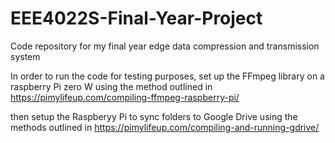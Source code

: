 # EEE4022S-Final-Year-Project
Code repository for my final year edge data compression and transmission system

In order to run the code for testing purposes, set up the FFmpeg library on a raspberry Pi zero W using the method outlined in https://pimylifeup.com/compiling-ffmpeg-raspberry-pi/

then setup the Raspberyy Pi to sync folders to Google Drive using the methods outlined in https://pimylifeup.com/compiling-and-running-gdrive/
